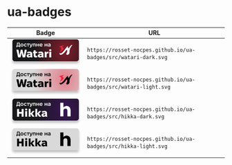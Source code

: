 # ua-badges

| Badge | URL |
| ----- | --- |
| <img src="src/watari-dark.svg"> | `https://rosset-nocpes.github.io/ua-badges/src/watari-dark.svg` |
| <img src="src/watari-light.svg"> | `https://rosset-nocpes.github.io/ua-badges/src/watari-light.svg` |
| <img src="src/hikka-dark.svg"> | `https://rosset-nocpes.github.io/ua-badges/src/hikka-dark.svg` |
| <img src="src/hikka-light.svg"> | `https://rosset-nocpes.github.io/ua-badges/src/hikka-light.svg` |


